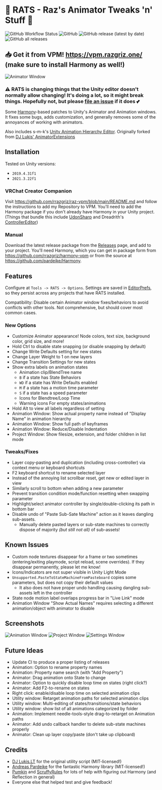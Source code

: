# 🐀 RATS - Raz's Animator Tweaks 'n' Stuff 🧀

<div align=left>
  <img alt="GitHub Workflow Status" src="https://img.shields.io/github/actions/workflow/status/rrazgriz/rats/release.yml?style=for-the-badge">
  <img alt="GitHub" src="https://img.shields.io/github/license/rrazgriz/rats?color=blue&style=for-the-badge">
  <img alt="GitHub release (latest by date)" src="https://img.shields.io/github/v/release/rrazgriz/rats?logo=unity&style=for-the-badge">
  <img alt="GitHub all releases" src="https://img.shields.io/github/downloads/rrazgriz/rats/total?color=blue&style=for-the-badge">
</div>

## 📥 Get it from VPM! https://vpm.razgriz.one/ (make sure to install Harmony as well!)

![Animator Window](.github/img/RATS-Animator.png)

### ⚠ RATS is changing things that the Unity editor doesn't normally allow changing! It's doing a lot, so it might break things. Hopefully not, but please [file an issue](https://github.com/rrazgriz/RATS/issues) if it does 💕

Some [Harmony](https://github.com/pardeike/Harmony)-based patches to Unity's Animator and Animation windows. It fixes some bugs, adds customization, and generally removes some of the annoyances of working with animators.

Also includes s-m-k's [Unity Animation Hierarchy Editor](https://github.com/s-m-k/Unity-Animation-Hierarchy-Editor). Originally forked from [DJ Lukis' AnimatorExtensions](https://github.com/lukis101/VRCUnityStuffs/tree/master/Scripts/Editor)

## Installation

Tested on Unity versions:
- `2019.4.31f1`
- `2021.3.22f1`

### VRChat Creator Companion

Visit https://github.com/rrazgriz/raz-vpm/blob/main/README.md and follow the instructions to add my Repository to VPM. You'll need to add the Harmony package if you don't already have Harmony in your Unity project. (Things that bundle this include [UdonSharp](https://github.com/vrchat-community/UdonSharp) and Dreadrith's [ControllerEditor](https://dreadrith.gumroad.com/l/CEditor))

### Manual

Download the latest release package from the [Releases](https://github.com/rrazgriz/RATS/releases/) page, and add to your project. You'll need Harmony, which you can get in package form from https://github.com/rrazgriz/harmony-vpm or from the source at https://github.com/pardeike/Harmony.

## Features

Configure at `Tools -> RATS -> Options`. Settings are saved in [EditorPrefs](https://docs.unity3d.com/ScriptReference/EditorPrefs.html), so they persist across any projects that have RATS installed.

Compatibility: Disable certain Animator window fixes/behaviors to avoid conflicts with other tools. Not comprehensive, but should cover most common cases.

### New Options

- Customize Animator appearance! Node colors, text size, background color, grid size, and more!
- Hold Ctrl to disable state snapping (or disable snapping by default)
- Change Write Defaults setting for new states
- Change Layer Weight to 1 on new layers
- Change Transition Settings for new states
- Show extra labels on animation states
  - Animation clip/BlendTree name
  - `B` if a state has State Behaviors
  - `WD` if a state has Write Defaults enabled
  - `M` if a state has a motion time parameter
  - `S` if a state has a speed parameter
  - Icons for Blendtree/Loop Time
  - Warning icons For empty states/animations
- Hold Alt to view all labels regardless of setting
- Animation Window: Show actual property name instead of "Display Name" in animation hierarchy
- Animation Window: Show full path of keyframes
- Animation Window: Reduce/Disable Indentation
- Project Window: Show filesize, extension, and folder children in list mode

### Tweaks/Fixes

- Layer copy-pasting and duplication (including cross-controller) via context menu or keyboard shortcuts
- F2 keyboard shortcut to rename selected layer
- Instead of the annoying list scrollbar reset, get new or edited layer in view
- Similarly scroll to bottom when adding a new parameter
- Prevent transition condition mode/function resetting when swapping parameter
- Highlight/select animator controller by single/double-clicking its path in bottom bar
- Disable undo of "Paste Sub-Sate Machine" action as it leaves dangling sub-assets.  
  - Manually delete pasted layers or sub-state machines to correctly dispose of majority _(but still not all)_ of sub-assets!

## Known Issues

- Custom node textures disappear for a frame or two sometimes (entering/exiting playmode, script reload, scene overrides). If they disappear permanently, please let me know!
- Icons/Indicators are not super visible in Unity Light Mode
- `Unsupported.PasteToStateMachineFromPasteboard` copies some parameters, but does not copy their default values
  - It also does not have proper undo handling causing dangling sub-assets left in the controller
- State node motion label overlaps progress bar in "Live Link" mode
- Animation Window "Show Actual Names" requires selecting a different animation/object with animator to disable

## Screenshots

![Animation Window](.github/img/RATS-Animation.png)
![Project Window](.github/img/RATS-Project.png)
![Settings Window](.github/img/RATS-Settings.png)

## Future Ideas

- Update CI to produce a proper listing of releases
- Animation: Option to rename property names
- Animation: Property name search (with "Add Property")
- Animator: Drag animation onto State to change
- Animator: Option to quickly disable loop time on states (right click?)
- Animator: Add F2-to-rename on states
- Right click: enable/disable loop time on selected animation clips
- Utility window: Retarget animation paths for selected animation clips
- Utility window: Multi-editing of states/transitions/state behaviors
- Utility window: show list of all animations categorized by folder
- Animation: Implement needle-tools-style drag-to-retarget on Animation paths
- Animator: Add undo callback handler to delete sub-state machines properly
- Animator: Clean up layer copy/paste (don't take up clipboard)

## Credits

- [DJ Lukis.LT](https://github.com/lukis101/) for the original utility script (MIT-licensed!)
- [Andreas Pardeike](https://github.com/pardeike/Harmony) for the fantastic Harmony library (MIT-licensed!)
- [Pumkin](https://github.com/rurre/) and [ScruffyRules](https://github.com/ScruffyRules) for lots of help with figuring out Harmony (and Reflection in general)
- Everyone else that helped test and give feedback!
